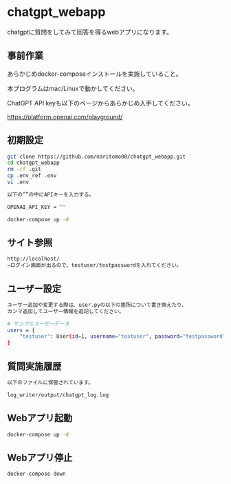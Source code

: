# chatgpt_webapp

chatgptに質問をしてみて回答を得るwebアプリになります。

## 事前作業

あらかじめdocker-composeインストールを実施していること。

本プログラムはmac/Linuxで動かしてください。

ChatGPT API keyも以下のページからあらかじめ入手してください。

https://platform.openai.com/playground/

## 初期設定

```bash
git clone https://github.com/naritomo08/chatgpt_webapp.git
cd chatgpt_webapp
rm -rf .git
cp .env_ref .env
vi .env

以下の””の中にAPIキーを入力する。

OPENAI_API_KEY = ""

docker-compose up -d
```

## サイト参照

```bash
http://localhost/
→ログイン画面が出るので、testuser/testpasswordを入れてください。
```

## ユーザー設定

```bash
ユーザー追加や変更する際は、user.pyの以下の箇所について書き換えたり、
カンマ追加してユーザー情報を追記してください。

# サンプルユーザーデータ
users = {
    "testuser": User(id=1, username="testuser", password="testpassword")
}

```

## 質問実施履歴

```bash
以下のファイルに保管されています。

log_writer/output/chatgpt_log.log
```

## Webアプリ起動

```bash
docker-compose up -d
```

## Webアプリ停止

```bash
docker-compose down
```
